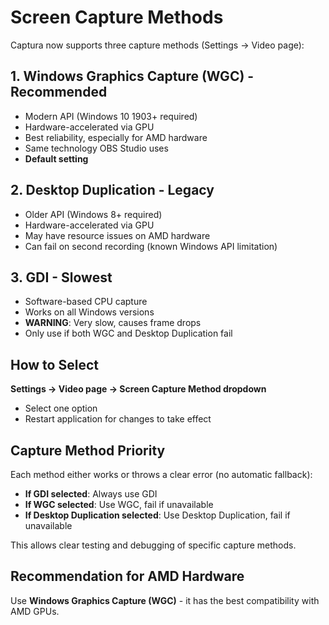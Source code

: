 # Screen Capture Methods

Captura now supports three capture methods (Settings → Video page):

## 1. Windows Graphics Capture (WGC) - **Recommended**
- Modern API (Windows 10 1903+ required)
- Hardware-accelerated via GPU
- Best reliability, especially for AMD hardware
- Same technology OBS Studio uses
- **Default setting**

## 2. Desktop Duplication - Legacy
- Older API (Windows 8+ required)
- Hardware-accelerated via GPU
- May have resource issues on AMD hardware
- Can fail on second recording (known Windows API limitation)

## 3. GDI - Slowest
- Software-based CPU capture
- Works on all Windows versions
- **WARNING**: Very slow, causes frame drops
- Only use if both WGC and Desktop Duplication fail

## How to Select

**Settings → Video page → Screen Capture Method dropdown**
- Select one option
- Restart application for changes to take effect

## Capture Method Priority

Each method either works or throws a clear error (no automatic fallback):

- **If GDI selected**: Always use GDI
- **If WGC selected**: Use WGC, fail if unavailable
- **If Desktop Duplication selected**: Use Desktop Duplication, fail if unavailable

This allows clear testing and debugging of specific capture methods.

## Recommendation for AMD Hardware

Use **Windows Graphics Capture (WGC)** - it has the best compatibility with AMD GPUs.
